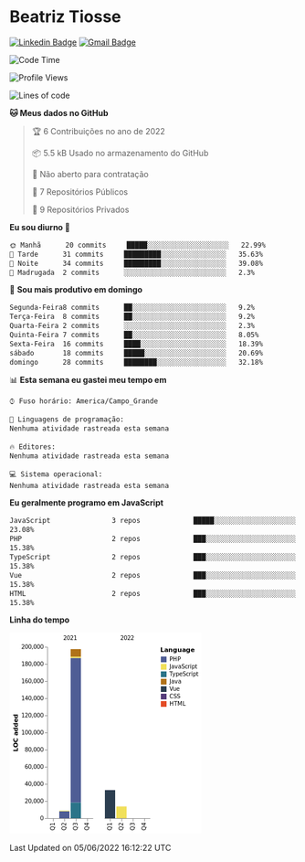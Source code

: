 # Beatriz **Tiosse**


[![Linkedin Badge](https://img.shields.io/badge/-Beatriz%20Tiosse-201B2D?style=flat-square&logo=Linkedin&logoColor=white&link=https://www.linkedin.com/in/beatriz-tiosse-terradas/)](https://www.linkedin.com/in/beatriz-tiosse-terradas/) 
[![Gmail Badge](https://img.shields.io/badge/-beatriz.terradas@gmail.com-201B2D?style=flat-square&logo=Gmail&logoColor=white&link=mailto:beatriz.terradas@gmail.com)](mailto:beatriz.terradas@gmail.com)


<!--START_SECTION:waka-->
![Code Time](http://img.shields.io/badge/Code%20Time-504%20hrs%202%20mins-blue)

![Profile Views](http://img.shields.io/badge/Visualizac%C3%B5es%20do%20perfil-0-blue)

![Lines of code](https://img.shields.io/badge/Desde%20o%20Hello%20World%20eu%20escrevi-253%20Thousand%20linhas%20de%20c%C3%B3digo-blue)

**🐱 Meus dados no GitHub** 

> 🏆 6 Contribuições no ano de 2022
 > 
> 📦 5.5 kB Usado no armazenamento do GitHub 
 > 
> 🚫 Não aberto para contratação
 > 
> 📜 7 Repositórios Públicos 
 > 
> 🔑 9 Repositórios Privados  
 > 
**Eu sou diurno 🐤** 

```text
🌞 Manhã      20 commits     █████░░░░░░░░░░░░░░░░░░░░   22.99% 
🌆 Tarde      31 commits     █████████░░░░░░░░░░░░░░░░   35.63% 
🌃 Noite      34 commits     █████████░░░░░░░░░░░░░░░░   39.08% 
🌙 Madrugada  2 commits      ░░░░░░░░░░░░░░░░░░░░░░░░░   2.3%

```
📅 **Sou mais produtivo em domingo** 

```text
Segunda-Feira8 commits      ██░░░░░░░░░░░░░░░░░░░░░░░   9.2% 
Terça-Feira  8 commits      ██░░░░░░░░░░░░░░░░░░░░░░░   9.2% 
Quarta-Feira 2 commits      ░░░░░░░░░░░░░░░░░░░░░░░░░   2.3% 
Quinta-Feira 7 commits      ██░░░░░░░░░░░░░░░░░░░░░░░   8.05% 
Sexta-Feira  16 commits     ████░░░░░░░░░░░░░░░░░░░░░   18.39% 
sábado       18 commits     █████░░░░░░░░░░░░░░░░░░░░   20.69% 
domingo      28 commits     ████████░░░░░░░░░░░░░░░░░   32.18%

```


📊 **Esta semana eu gastei meu tempo em** 

```text
⌚︎ Fuso horário: America/Campo_Grande

💬 Linguagens de programação: 
Nenhuma atividade rastreada esta semana

🔥 Editores: 
Nenhuma atividade rastreada esta semana

💻 Sistema operacional: 
Nenhuma atividade rastreada esta semana

```

**Eu geralmente programo em JavaScript** 

```text
JavaScript               3 repos             █████░░░░░░░░░░░░░░░░░░░░   23.08% 
PHP                      2 repos             ███░░░░░░░░░░░░░░░░░░░░░░   15.38% 
TypeScript               2 repos             ███░░░░░░░░░░░░░░░░░░░░░░   15.38% 
Vue                      2 repos             ███░░░░░░░░░░░░░░░░░░░░░░   15.38% 
HTML                     2 repos             ███░░░░░░░░░░░░░░░░░░░░░░   15.38%

```


**Linha do tempo**

![Chart not found](https://raw.githubusercontent.com/beatriztiosse/beatriztiosse/master/charts/bar_graph.png) 


 Last Updated on 05/06/2022 16:12:22 UTC
<!--END_SECTION:waka-->
